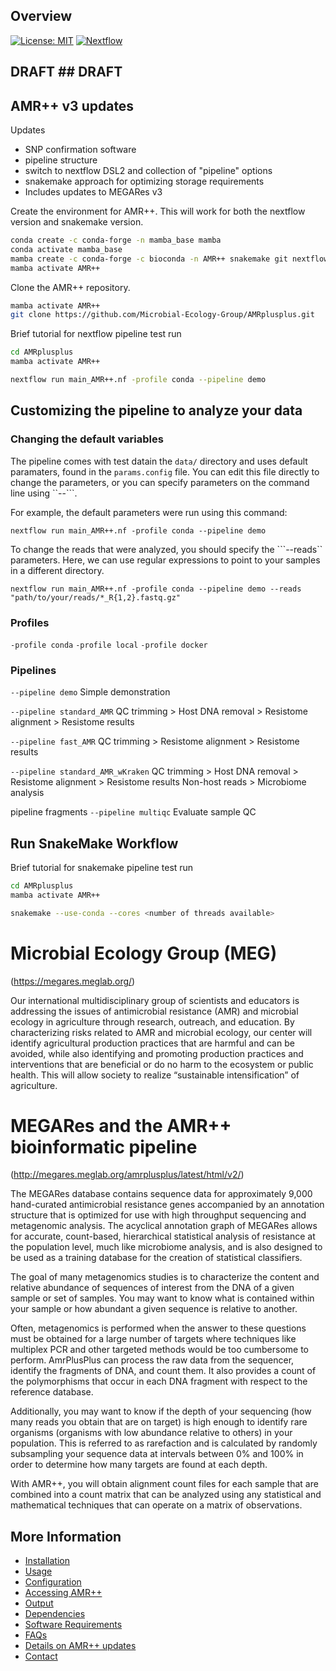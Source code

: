 Overview
--------
[![License: MIT](https://img.shields.io/badge/License-MIT-yellow.svg)](https://opensource.org/licenses/MIT)
[![Nextflow](https://img.shields.io/badge/Nextflow-%E2%89%A50.25.1-brightgreen.svg)](https://www.nextflow.io/)

## DRAFT ## DRAFT

## AMR++ v3 updates

Updates
- SNP confirmation software
- pipeline structure
 - switch to nextflow DSL2 and collection of "pipeline" options
 - snakemake approach for optimizing storage requirements
- Includes updates to MEGARes v3


Create the environment for AMR++. This will work for both the nextflow version and snakemake version.

```bash
conda create -c conda-forge -n mamba_base mamba
conda activate mamba_base
mamba create -c conda-forge -c bioconda -n AMR++ snakemake git nextflow
mamba activate AMR++
```


Clone the AMR++ repository.

```bash
mamba activate AMR++
git clone https://github.com/Microbial-Ecology-Group/AMRplusplus.git
```

Brief tutorial for nextflow pipeline test run
```bash
cd AMRplusplus
mamba activate AMR++

nextflow run main_AMR++.nf -profile conda --pipeline demo
```


## Customizing the pipeline to analyze your data

### Changing the default variables

The pipeline comes with test datain the `data/` directory and uses default paramaters, found in the `params.config` file.
You can edit this file directly to change the parameters, or you can specify parameters on the command line using ``--<parameter name>```.

For example, the default parameters were run using this command:

```nextflow run main_AMR++.nf -profile conda --pipeline demo```

To change the reads that were analyzed, you should specify the ```--reads`` parameters. Here, we can use regular expressions to point to your samples in a different directory.

```nextflow run main_AMR++.nf -profile conda --pipeline demo --reads "path/to/your/reads/*_R{1,2}.fastq.gz" ```


### Profiles

```-profile conda``` 
```-profile local``` 
```-profile docker```


### Pipelines

```--pipeline demo```    Simple demonstration

```--pipeline standard_AMR```   QC trimming > Host DNA removal > Resistome alignment > Resistome results

```--pipeline fast_AMR```  QC trimming > Resistome alignment > Resistome results

```--pipeline standard_AMR_wKraken```   QC trimming > Host DNA removal > Resistome alignment > Resistome results 
Non-host reads > Microbiome analysis


pipeline fragments
```--pipeline multiqc```  Evaluate sample QC 




## Run SnakeMake Workflow

Brief tutorial for snakemake pipeline test run
```bash
cd AMRplusplus
mamba activate AMR++

snakemake --use-conda --cores <number of threads available>
```

# Microbial Ecology Group (MEG)
(https://megares.meglab.org/)

Our international multidisciplinary group of scientists and educators is addressing the issues of antimicrobial resistance (AMR) and microbial ecology in agriculture through research, outreach, and education. By characterizing risks related to AMR and microbial ecology, our center will identify agricultural production practices that are harmful and can be avoided, while also identifying and promoting production practices and interventions that are beneficial or do no harm to the ecosystem or public health. This will allow society to realize “sustainable intensification” of agriculture.

# MEGARes and the AMR++ bioinformatic pipeline
(http://megares.meglab.org/amrplusplus/latest/html/v2/)

The MEGARes database contains sequence data for approximately 9,000 hand-curated antimicrobial resistance genes accompanied by an annotation structure that is optimized for use with high throughput sequencing and metagenomic analysis. The acyclical annotation graph of MEGARes allows for accurate, count-based, hierarchical statistical analysis of resistance at the population level, much like microbiome analysis, and is also designed to be used as a training database for the creation of statistical classifiers.

The goal of many metagenomics studies is to characterize the content and relative abundance of sequences of interest from the DNA of a given sample or set of samples. You may want to know what is contained within your sample or how abundant a given sequence is relative to another.

Often, metagenomics is performed when the answer to these questions must be obtained for a large number of targets where techniques like multiplex PCR and other targeted methods would be too cumbersome to perform. AmrPlusPlus can process the raw data from the sequencer, identify the fragments of DNA, and count them. It also provides a count of the polymorphisms that occur in each DNA fragment with respect to the reference database.

Additionally, you may want to know if the depth of your sequencing (how many reads you obtain that are on target) is high enough to identify rare organisms (organisms with low abundance relative to others) in your population. This is referred to as rarefaction and is calculated by randomly subsampling your sequence data at intervals between 0% and 100% in order to determine how many targets are found at each depth.

With AMR++, you will obtain alignment count files for each sample that are combined into a count matrix that can be analyzed using any statistical and mathematical techniques that can operate on a matrix of observations.

More Information
----------------

- [Installation](https://github.com/meglab-metagenomics/amrplusplus_v2/blob/master/docs/installation.md)
- [Usage](https://github.com/meglab-metagenomics/amrplusplus_v2/blob/master/docs/usage.md)
- [Configuration](https://github.com/meglab-metagenomics/amrplusplus_v2/blob/master/docs/configuration.md)
- [Accessing AMR++](https://github.com/meglab-metagenomics/amrplusplus_v2/blob/master/docs/accessing_AMR++.md)
- [Output](https://github.com/meglab-metagenomics/amrplusplus_v2/blob/master/docs/output.md)
- [Dependencies](https://github.com/meglab-metagenomics/amrplusplus_v2/blob/master/docs/dependencies.md)
- [Software Requirements](https://github.com/meglab-metagenomics/amrplusplus_v2/blob/master/docs/requirements.md)
- [FAQs](https://github.com/meglab-metagenomics/amrplusplus_v2/blob/master/docs/FAQs.md)
- [Details on AMR++ updates](https://github.com/meglab-metagenomics/amrplusplus_v2/blob/master/docs/update_details.md)
- [Contact](https://github.com/meglab-metagenomics/amrplusplus_v2/blob/master/docs/contact.md)
